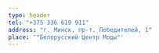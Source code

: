 ```yaml
---
type: header
tel: "+375 336 619 911"
address: "г. Минск, пр-т. Победителей, 1"
place: '"Белорусский Центр Моды"'
---
```

